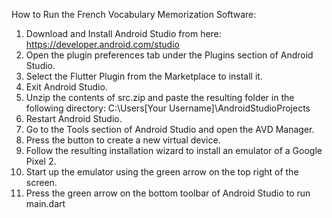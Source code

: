 How to Run the French Vocabulary Memorization Software:

1. Download and Install Android Studio from here: https://developer.android.com/studio
2. Open the plugin preferences tab under the Plugins section of Android Studio.
3. Select the Flutter Plugin from the Marketplace to install it.
4. Exit Android Studio.
5. Unzip the contents of src.zip and paste the resulting folder in the following directory: C:\Users\[Your Username]\AndroidStudioProjects
6. Restart Android Studio.
7. Go to the Tools section of Android Studio and open the AVD Manager.
8. Press the button to create a new virtual device.
9. Follow the resulting installation wizard to install an emulator of a Google Pixel 2.
10. Start up the emulator using the green arrow on the top right of the screen.
11. Press the green arrow on the bottom toolbar of Android Studio to run main.dart
